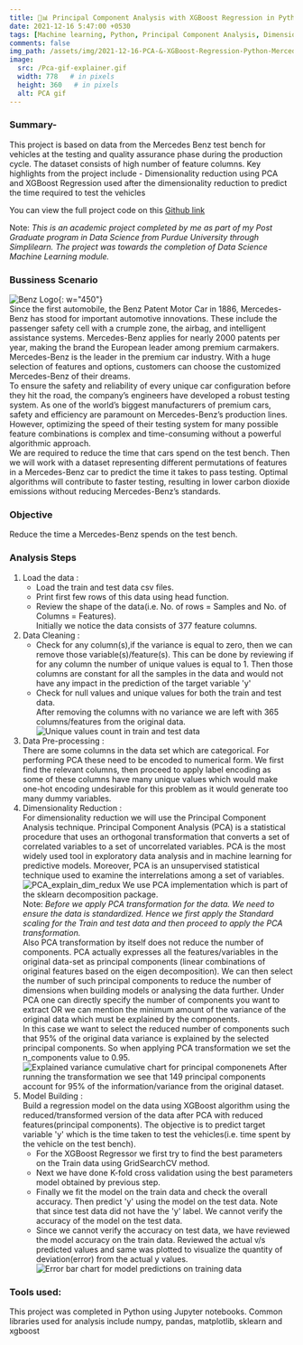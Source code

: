 ```yaml
---
title: 🔎📊 Principal Component Analysis with XGBoost Regression in Python
date: 2021-12-16 5:47:00 +0530 
tags: [Machine learning, Python, Principal Component Analysis, Dimensionality Reduction, Label Encoding, numpy, pandas, sklearn, XGBoost Regression, matplotlib]
comments: false
img_path: /assets/img/2021-12-16-PCA-&-XGBoost-Regression-Python-Mercedes-Dataset
image:
  src: /Pca-gif-explainer.gif
  width: 778   # in pixels
  height: 360   # in pixels
  alt: PCA gif
---
```


### Summary-

This project is based on data from the Mercedes Benz test bench for vehicles at the testing and quality assurance phase during the production cycle. The dataset consists of high number of feature columns. Key highlights from the project include - Dimensionality reduction using PCA and XGBoost Regression used after the dimensionality reduction to predict the time required to test the vehicles

You can view the full project code on this [Github link](https://github.com/Ransomk/PCA-and-XGBoost-Regression-Mercedes-Benz-test-data)

Note: _This is an academic project completed by me as part of my Post Graduate program in Data Science from Purdue University through Simplilearn. The project was towards the completion of Data Science Machine Learning module._

### Bussiness Scenario
![Benz Logo](Mercedes_Benz_Logo.jpg){: w="450"}  
Since the first automobile, the Benz Patent Motor Car in 1886, Mercedes-Benz has stood for important automotive innovations. These include the passenger safety cell with a crumple zone, the airbag, and intelligent assistance systems. Mercedes-Benz applies for nearly 2000 patents per year, making the brand the European leader among premium carmakers. Mercedes-Benz is the leader in the premium car industry. With a huge selection of features and options, customers can choose the customized Mercedes-Benz of their dreams.  
To ensure the safety and reliability of every unique car configuration before they hit the road, the company’s engineers have developed a robust testing system. As one of the world’s biggest manufacturers of premium cars, safety and efficiency are paramount on Mercedes-Benz’s production lines. However, optimizing the speed of their testing system for many possible feature combinations is complex and time-consuming without a powerful algorithmic approach.  
We are required to reduce the time that cars spend on the test bench. Then we will work with a dataset representing different permutations of features in a Mercedes-Benz car to predict the time it takes to pass testing. Optimal algorithms will contribute to faster testing, resulting in lower carbon dioxide emissions without reducing Mercedes-Benz’s standards.

### Objective
Reduce the time a Mercedes-Benz spends on the test bench.

### Analysis Steps
1. Load the data :
    - Load the train and test data csv files.
    - Print first few rows of this data using head function.
    - Review the shape of the data(i.e. No. of rows = Samples and No. of Columns = Features).  
Initially we notice the data consists of 377 feature columns.
2. Data Cleaning :
    - Check for any column(s),if the variance is equal to zero, then we can remove those variable(s)/feature(s).
    This can be done by reviewing if for any column the number of unique values is equal to 1. Then those columns are constant for all the samples in the data and would not have any impact in the prediction of the target variable 'y' 
    - Check for null values and unique values for both the train and test data.  
    After removing the columns with no variance we are left with 365 columns/features from the original data.
 ![Unique values count in train and test data](unique-values-count.png)
3. Data Pre-processing :  
    There are some columns in the data set which are categorical. For performing PCA these need to be encoded to numerical form. We first find the relevant columns, then proceed to apply label encoding as some of these columns have many unique values which would make one-hot encoding undesirable for this problem as it would generate too many dummy variables.
4. Dimensionality Reduction :  
   For dimensionality reduction we will use the Principal Component Analysis technique. Principal Component Analysis (PCA) is a statistical procedure that uses an orthogonal transformation that converts a set of correlated variables to a set of uncorrelated variables. PCA is the most widely used tool in exploratory data analysis and in machine learning for predictive models. Moreover, PCA is an unsupervised statistical technique used to examine the interrelations among a set of variables.  
   ![PCA_explain_dim_redux](pca-dim-reductions.png)
   We use PCA implementation which is part of the sklearn decomposition package.  
   Note: _Before we apply PCA transformation for the data. We need to ensure the data is standardized. Hence we first apply the Standard scaling for the Train and test data and then proceed to apply the PCA transformation._  
   Also PCA transformation by itself does not reduce the number of components. PCA actually expresses all the features/variables in the original data-set as principal components (linear combinations of original features based on the eigen decomposition). We can then select the number of such principal components to reduce the number of dimensions when building models or analysing the data further. Under PCA one can directly specify the number of components you want to extract OR we can mention the minimum amount of the variance of the original data which must be explained by the components.  
   In this case we want to select the reduced number of components such that 95% of the original data variance is explained by the selected principal components. So when applying PCA transformation we set the n_components value to 0.95.
 ![Explained variance cumulative chart for principal componenets](evr-principal-components.png)
   After running the transformation we see that 149 principal components account for 95% of the information/variance from the original dataset.
5. Model Building :  
   Build a regression model on the data using XGBoost algorithm using the reduced/transformed version of the data after PCA with reduced features(principal components). The objective is to predict target variable 'y' which is the time taken to test the vehicles(i.e. time spent by the vehicle on the test bench).
    - For the XGBoost Regressor we first try to find the best parameters on the Train data using GridSearchCV method.
    - Next we have done K-fold cross validation using the best parameters model obtained by previous step.
    - Finally we fit the model on the train data and check the overall accuracy. Then predict 'y' using the model on the test data. Note that since test data did not have the 'y' label. We cannot verify the accuracy of the model on the test data.
    - Since we cannot verify the accuracy on test data, we have reviewed the model accuracy on the train data. Reviewed the actual v/s predicted values and same was plotted to visualize the quantity of deviation(error) from the actual y values. 
 ![Error bar chart for model predictions on training data](error-deviations-bar-chart.png)   

### Tools used:
This project was completed in Python using Jupyter notebooks.
Common libraries used for analysis include numpy, pandas, matplotlib, sklearn and xgboost
